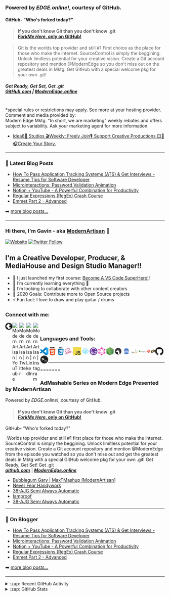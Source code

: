 ### Powered by *EDGE.online!*, courtesy of GitHub. 
#### GitHub- "Who's forked today?"

> #### If you don't know Git than you don't know .git <br />[***ForkMe Here***, only on GitHub!](https://github.com/ModernArtisan)

> Git is the worlds top provider and still #1 First choice as the place for those who make the internet. SourceControl is simply the beggining. <br />
Unlock limitless potential for your creative vision. Create a Git account repository and mention @ModernEdge so you don't miss out on the greatest deals in Mktg.  Get GitHub with a special welcome pkg for your own .git! <br />
##### Get Ready, Get Set, Get .git <br />***[GitHub.com](https://github.com)*** | ***[ModernEdge.online](https://modernedge.online)***<br /><br />
*special rules or restrictions may apply. See more at your hosting provider. Comment and media provided by:<br />Modern Edge Mktg. "In short, we are marketing" weekly rebates and offers subject to variability. Ask your marketing agent for more information.  


<!-- YOUTUBE:START -->
- [Idea8🎥 Studios 🎬Weekly: Freely Join🎙️ Support Creative Productions 🎞️🎤🎧Create Your Story.](#)

<!-- YOUTUBE:END -->

---

### 📕 Latest Blog Posts

<!-- BLOG-POST-LIST:START -->
- [How To Pass Application Tracking Systems &lpar;ATS&rpar; &amp; Get Interviews - Resume Tips for Software Developer](https://dev.to/codestackr/how-to-pass-application-tracking-systems-ats-get-interviews-resume-tips-for-software-developer-4bmo)
- [Microinteractions: Password Validation Animation](https://dev.to/codestackr/microinteractions-password-validation-animation-5629)
- [Notion + YouTube - A Powerful Combination for Productivity](https://dev.to/codestackr/notion-youtube-a-powerful-combination-for-productivity-1def)
- [Regular Expressions &lpar;RegEx&rpar; Crash Course](https://dev.to/codestackr/regular-expressions-regex-crash-course-248n)
- [Emmet Part 2 - Advanced](https://dev.to/codestackr/emmet-part-2-advanced-4c65)
<!-- BLOG-POST-LIST:END -->

➡️ [more blog posts...](https://codestackr.com)

---

### Hi there, I'm Gavin - aka [ModernArtisan](https://modernedge.online) 👋 

[![Website](https://img.shields.io/website?label=codeSTACKr.com&style=for-the-badge&url=https%3A%2F%2Fcodestackr.com)](https://codestackr.com)
[![Twitter Follow](https://img.shields.io/twitter/follow/codeSTACKr?color=1DA1F2&logo=twitter&style=for-the-badge)](https://twitter.com/intent/follow?original_referer=https%3A%2F%2Fgithub.com%2FcodeSTACKr&screen_name=codeSTACKr)

## I'm a Creative Developer, Producer, & MediaHouse and Design Studio Manager!!

- 🔭 I just launched my first course: [Become A VS Code SuperHero!][course]!
- 🌱 I’m currently learning everything 🤣
- 👯 I’m looking to collaborate with other content creators
- 🥅 2020 Goals: Contribute more to Open Source projects
- ⚡ Fun fact: I love to draw and play guitar / drums

### Connect with me:

[<img align="left" alt="modernedge.online" width="22px" src="https://raw.githubusercontent.com/iconic/open-iconic/master/svg/globe.svg" />][website]
[<img align="left" alt="ModernArtisan | YouTube" width="22px" src="https://cdn.jsdelivr.net/npm/simple-icons@v3/icons/youtube.svg" />][youtube]
[<img align="left" alt="ModernArtisan | Twitter" width="22px" src="https://cdn.jsdelivr.net/npm/simple-icons@v3/icons/twitter.svg" />][twitter]
[<img align="left" alt="ModernArtisan | LinkedIn" width="22px" src="https://cdn.jsdelivr.net/npm/simple-icons@v3/icons/linkedin.svg" />][website]
[<img align="left" alt="ModernArtisan | Instagram" width="22px" src="https://cdn.jsdelivr.net/npm/simple-icons@v3/icons/instagram.svg" />][instagram]

<br />

### Languages and Tools:

[<img align="left" alt="Visual Studio Code" width="26px" src="https://raw.githubusercontent.com/github/explore/80688e429a7d4ef2fca1e82350fe8e3517d3494d/topics/visual-studio-code/visual-studio-code.png" />][webdevprofile]
[<img align="left" alt="HTML5" width="26px" src="https://raw.githubusercontent.com/github/explore/80688e429a7d4ef2fca1e82350fe8e3517d3494d/topics/html/html.png" />][webdevprofile]
[<img align="left" alt="CSS3" width="26px" src="https://raw.githubusercontent.com/github/explore/80688e429a7d4ef2fca1e82350fe8e3517d3494d/topics/css/css.png" />][webdevprofile]
[<img align="left" alt="Sass" width="26px" src="https://raw.githubusercontent.com/github/explore/80688e429a7d4ef2fca1e82350fe8e3517d3494d/topics/sass/sass.png" />][webdevprofile]
[<img align="left" alt="JavaScript" width="26px" src="https://raw.githubusercontent.com/github/explore/80688e429a7d4ef2fca1e82350fe8e3517d3494d/topics/javascript/javascript.png" />][webdevprofile]
[<img align="left" alt="React" width="26px" src="https://raw.githubusercontent.com/github/explore/80688e429a7d4ef2fca1e82350fe8e3517d3494d/topics/react/react.png" />][webdevprofile]
[<img align="left" alt="Gatsby" width="26px" src="https://raw.githubusercontent.com/github/explore/e94815998e4e0713912fed477a1f346ec04c3da2/topics/gatsby/gatsby.png" />][webdevprofile]
[<img align="left" alt="GraphQL" width="26px" src="https://raw.githubusercontent.com/github/explore/80688e429a7d4ef2fca1e82350fe8e3517d3494d/topics/graphql/graphql.png" />][webdevprofile]
[<img align="left" alt="Node.js" width="26px" src="https://raw.githubusercontent.com/github/explore/80688e429a7d4ef2fca1e82350fe8e3517d3494d/topics/nodejs/nodejs.png" />][webdevprofile]
[<img align="left" alt="Deno" width="26px" src="https://raw.githubusercontent.com/github/explore/361e2821e2dea67711cde99c9c40ed357061cf27/topics/deno/deno.png" />][webdevprofile]
[<img align="left" alt="SQL" width="26px" src="https://raw.githubusercontent.com/github/explore/80688e429a7d4ef2fca1e82350fe8e3517d3494d/topics/sql/sql.png" />][webdevprofile]
[<img align="left" alt="MySQL" width="26px" src="https://raw.githubusercontent.com/github/explore/80688e429a7d4ef2fca1e82350fe8e3517d3494d/topics/mysql/mysql.png" />][webdevprofile]
[<img align="left" alt="MongoDB" width="26px" src="https://raw.githubusercontent.com/github/explore/80688e429a7d4ef2fca1e82350fe8e3517d3494d/topics/mongodb/mongodb.png" />][webdevprofile]
[<img align="left" alt="Git" width="26px" src="https://raw.githubusercontent.com/github/explore/80688e429a7d4ef2fca1e82350fe8e3517d3494d/topics/git/git.png" />][webdevprofile]
[<img align="left" alt="GitHub" width="26px" src="https://raw.githubusercontent.com/github/explore/78df643247d429f6cc873026c0622819ad797942/topics/github/github.png" />][webdevprofile]
[<img align="left" alt="Terminal" width="26px" src="https://raw.githubusercontent.com/github/explore/80688e429a7d4ef2fca1e82350fe8e3517d3494d/topics/terminal/terminal.png" />][webdevprofile]

<br />
<br />


---
 
=======
### AdMashable Series on Modern Edge Presented by ModernArtisan

Powered by *EDGE.online!*, courtesy of GitHub. 


> #### If you don't know Git than you don't know .git <br />[***ForkMe Here***, only on GitHub!](https://github.com/ModernArtisan) <br />
GitHub- "Who's forked today?"

-Worlds top provider and still #1 first place for those who make the internet. SourceControl is simply the beggining. Unlock limitless potential for your creative vision. Create a Git account repository and mention @ModernEdge from the episode you watched so you don't miss out and get the greatest deals in Mktg with a special GitHub welcome pkg for your own .git! Get Ready, Get Set!  Get .git <br /> ***[github.com](https://github.com)*** | ***[ModernEdge.online](https://modernedge.online)***


<!-- YOUTUBE:START -->
- [Bubblegum Gary | MaxTMashup [ModernArtisan]](https://www.youtube.com/watch?v=06wkQMgeu0k)
- [Never Fear Handywork](https://www.youtube.com/watch?v=KHkCMDj81Ec)
- [38-AJG Semi Always Automatic](https://www.youtube.com/watch?v=9LD826Fqu8c)
- [Iamproof](https://www.youtube.com/watch?v=EHukeKXy9oU)
- [38-AJG Semi Always Automatic](https://www.youtube.com/watch?v=3Wm9Fbg3Zuw)
<!-- YOUTUBE:END -->

---

### 📕 On Blogger

<!-- BLOG-POST-LIST:START -->
- [How To Pass Application Tracking Systems &lpar;ATS&rpar; &amp; Get Interviews - Resume Tips for Software Developer](https://dev.to/codestackr/how-to-pass-application-tracking-systems-ats-get-interviews-resume-tips-for-software-developer-4bmo)
- [Microinteractions: Password Validation Animation](https://dev.to/codestackr/microinteractions-password-validation-animation-5629)
- [Notion + YouTube - A Powerful Combination for Productivity](https://dev.to/codestackr/notion-youtube-a-powerful-combination-for-productivity-1def)
- [Regular Expressions &lpar;RegEx&rpar; Crash Course](https://dev.to/codestackr/regular-expressions-regex-crash-course-248n)
- [Emmet Part 2 - Advanced](https://dev.to/codestackr/emmet-part-2-advanced-4c65)
<!-- BLOG-POST-LIST:END -->

➡️ [more blog posts...](https://modernedge.online/posts)

---

<details>
  <summary>:zap: Recent GitHub Activity</summary>
  
<!--START_SECTION:activity-->
1. ❗️ Closed issue [#15](https://github.com/codeSTACKr/video-source-code-create-nft-collection/issues/15) in [codeSTACKr/video-source-code-create-nft-collection](https://github.com/codeSTACKr/video-source-code-create-nft-collection)
2. 🗣 Commented on [#15](https://github.com/codeSTACKr/video-source-code-create-nft-collection/issues/15) in [codeSTACKr/video-source-code-create-nft-collection](https://github.com/codeSTACKr/video-source-code-create-nft-collection)
3. ❗️ Closed issue [#13](https://github.com/codeSTACKr/video-source-code-create-nft-collection/issues/13) in [codeSTACKr/video-source-code-create-nft-collection](https://github.com/codeSTACKr/video-source-code-create-nft-collection)
4. 🗣 Commented on [#13](https://github.com/codeSTACKr/video-source-code-create-nft-collection/issues/13) in [codeSTACKr/video-source-code-create-nft-collection](https://github.com/codeSTACKr/video-source-code-create-nft-collection)
5. 🗣 Commented on [#12](https://github.com/codeSTACKr/video-source-code-create-nft-collection/issues/12) in [codeSTACKr/video-source-code-create-nft-collection](https://github.com/codeSTACKr/video-source-code-create-nft-collection)
<!--END_SECTION:activity-->

</details>

<details>
  <summary>:zap: GitHub Stats</summary>

  <img align="left" alt="ModernArtisan's GitHub Stats" src="https://github-readme-stats.modernartisan.vercel.app/api?username=ModernArtisan&show_icons=true&hide_border=true" />

</details>

[website]: https://modernedge.online
[course]: http://vsCodeHero.com
[twitter]: https://twitter.com/codeSTACKr
[youtube]: https://youtube.com/channel/UCgODHZ6Y7zvN68_RDBVWqNA
[instagram]: https://instagram.com/gavin14all
[webdevprofile]: https://developers.google.com/profile/u/118120163720721134905?utm_source=developers.google.com
[reactplaylist]: https://www.youtube.com/playlist?list=PLkwxH9e_vrAK4TdffpxKY3QGyHCpxFcQ0